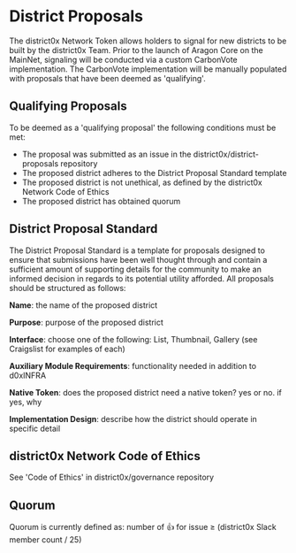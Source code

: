 # District Proposals
The district0x Network Token allows holders to signal for new districts to be built by the district0x Team. Prior to the launch of Aragon Core on the MainNet, signaling will be conducted via a custom CarbonVote implementation. The CarbonVote implementation will be manually populated with proposals that have been deemed as 'qualifying'.
## Qualifying Proposals
To be deemed as a 'qualifying proposal' the following conditions must be met:
* The proposal was submitted as an issue in the district0x/district-proposals repository
* The proposed district adheres to the District Proposal Standard template
* The proposed district is not unethical, as defined by the district0x Network Code of Ethics
* The proposed district has obtained quorum
## District Proposal Standard
The District Proposal Standard is a template for proposals designed to ensure that submissions have been well thought through and contain a sufficient amount of supporting details for the community to make an informed decision in regards to its potential utility afforded. All proposals should be structured as follows:

**Name**: the name of the proposed district

**Purpose**: purpose of the proposed district

**Interface**: choose one of the following: List, Thumbnail, Gallery (see Craigslist for examples of each)

**Auxiliary Module Requirements**: functionality needed in addition to d0xINFRA

**Native Token**: does the proposed district need a native token? yes or no. if yes, why

**Implementation Design**: describe how the district should operate in specific detail
## district0x Network Code of Ethics
See 'Code of Ethics' in district0x/governance repository
## Quorum
Quorum is currently defined as: number of :thumbsup: for issue ≥ (district0x Slack member count / 25) 
